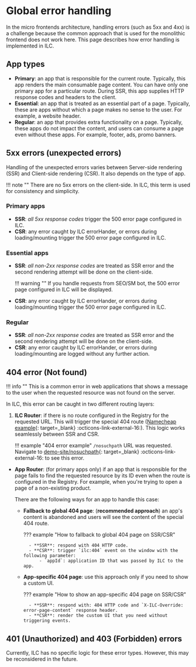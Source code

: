 # Global error handling

In the micro frontends architecture, handling errors (such as 5xx and 4xx) is a challenge because the common approach that is used for the monolithic frontend does not work here. This page describes how error handling is implemented in ILC.

## App types

- **Primary**: an app that is responsible for the current route. Typically, this app renders the main consumable page content. You can have only one primary app for a particular route. During SSR, this app supplies HTTP response codes and headers to the client.
- **Essential**: an app that is treated as an essential part of a page. Typically, these are apps without which a page makes no sense to the user. For example, a website header.
- **Regular**: an app that provides extra functionality on a page. Typically, these apps do not impact the content, and users can consume a page even without these apps. For example, footer, ads, promo banners.

## 5xx errors (unexpected errors)

Handling of the unexpected errors varies between Server-side rendering (SSR) and Client-side rendering (CSR). It also depends on the type of app.

!!! note ""
    There are no 5xx errors on the client-side. In ILC, this term is used for consistency and simplicity.

### Primary apps

- **SSR**: _all 5xx response codes_ trigger the 500 error page configured in ILC.
- **CSR**: any error caught by ILC errorHander, or errors during loading/mounting trigger the 500 error page configured in ILC.

### Essential apps

- **SSR**: _all non-2xx response codes_ are treated as SSR error and the second rendering attempt will be done on the client-side.
    
    !!! warning ""
        If you handle requests from SEO/SM bot, the 500 error page configured in ILC will be displayed.

- **CSR**: any error caught by ILC errorHander, or errors during loading/mounting trigger the 500 error page configured in ILC.

### Regular

- **SSR**: _all non-2xx response codes_ are treated as SSR error and the second rendering attempt will be done on the client-side.
- **CSR**: any error caught by ILC errorHander, or errors during loading/mounting are logged without any further action.

## 404 error (Not found)

!!! info ""
    This is a common error in web applications that shows a message to the user when the requested resource was not found on the server.

In ILC, this error can be caught in two different routing layers:

1. **ILC Router**: if there is no route configured in the Registry for the requested URL. This will trigger the special 404 route ([Namecheap example](https://www.namecheap.com/status/404.aspx){: target=_blank} :octicons-link-external-16:). This logic works seamlessly between SSR and CSR.

    !!! example "404 error example"
        `/nosuchpath` URL was requested. Navigate to [demo-site/nosuchpath](http://ilc-demo.namecheap.technology/nosuchpath){: target=_blank} :octicons-link-external-16: to see this error.

- **App Router**: (for primary apps only) if an app that is responsible for the page fails to find the requested resource by its ID even when the route is configured in the Registry. For example, when you're trying to open a page of a non-existing product.

    There are the following ways for an app to handle this case:

    - **Fallback to global 404 page**: (**recommended approach**) an app's content is abandoned and users will see the content of the special 404 route.
    
        ??? example "How to fallback to global 404 page on SSR/CSR"

            - **SSR**: respond with 404 HTTP code.
            - **CSR**: trigger `ilc:404` event on the window with the following parameter:
                - `appId`: application ID that was passed by ILC to the app.

    - **App-specific 404 page**: use this approach only if you need to show a custom UI.

        ??? example "How to show an app-specific 404 page on SSR/CSR"

            - **SSR**: respond with: 404 HTTP code and `X-ILC-Override: error-page-content` response header.
            - **CSR**: render the custom UI that you need without triggering events.

## 401 (Unauthorized) and 403 (Forbidden) errors

Сurrently, ILC has no specific logic for these error types. However, this may be reconsidered in the future.
